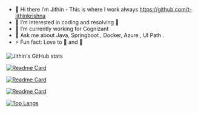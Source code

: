 - 👋 Hi there I’m Jithin - This is where I work always https://github.com/t-jithinkrishna
- 👀 I’m interested in coding and resolving 🐞
- 🌱 I’m currently working for Cognizant
- 💬 Ask me about Java, Springboot , Docker, Azure , UI Path .
- ⚡ Fun fact: Love to 🎨 and 🏓


![Jithin's GitHub stats](https://github-readme-stats.vercel.app/api?username=jithinbabu657&theme=tokyonight&show_icons=true&count_private=true&include_all_commits=true)

[![Readme Card](https://github-readme-stats.vercel.app/api/pin/?username=jithinbabu657&repo=spring-cloud-function-aws-example&theme=tokyonight&show_icons=true&show_owner=true)](https://github.com/jithinbabu657/spring-cloud-function-aws-example)

[![Readme Card](https://github-readme-stats.vercel.app/api/pin/?username=jithinbabu657&repo=java-challenge&theme=tokyonight&show_icons=true&show_owner=true)](https://github.com/jithinbabu657/java-challenge)

[![Readme Card](https://github-readme-stats.vercel.app/api/pin/?username=jithinbabu657&repo=kafka&theme=tokyonight&show_icons=true&show_owner=true)](https://github.com/jithinbabu657/kafka)

[![Top Langs](https://github-readme-stats.vercel.app/api/top-langs/?username=jithinbabu657&layout=compact&theme=nightowl&show_icons=true)](https://github.com/jithinbabu657)

<!---
jithinbabu657/jithinbabu657 is a ✨ special ✨ repository because its `README.md` (this file) appears on your GitHub profile.
You can click the Preview link to take a look at your changes.
--->
